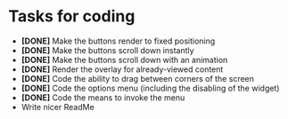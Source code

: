 Tasks for coding
================

* **[DONE]** Make the buttons render to fixed positioning
* **[DONE]** Make the buttons scroll down instantly
* **[DONE]** Make the buttons scroll down with an animation
* **[DONE]** Render the overlay for already-viewed content
* **[DONE]** Code the ability to drag between corners of the screen
* **[DONE]** Code the options menu (including the disabling of the widget)
* **[DONE]** Code the means to invoke the menu
* Write nicer ReadMe